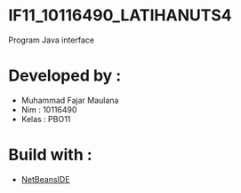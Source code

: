 # IF11_10116490_LATIHANUTS4
Program Java interface
# Developed by :
  - Muhammad Fajar Maulana
  - Nim : 10116490
  - Kelas : PBO11
# Build with :
 * [NetBeansIDE](https://netbeans.org/ "NetBeansIDE")
